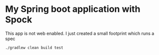 # My Spring boot application with Spock

This app is not web enabled. I just created a small footprint which runs a spec

    ./gradlew clean build test

